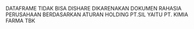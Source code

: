 DATAFRAME TIDAK BISA DISHARE DIKARENAKAN DOKUMEN RAHASIA PERUSAHAAN BERDASARKAN ATURAN HOLDING PT.SIL YAITU PT. KIMIA FARMA TBK
